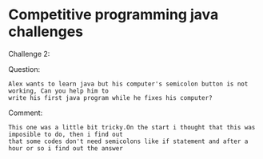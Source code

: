 # Competitive programming java challenges

Challenge 2:

Question:
	
	Alex wants to learn java but his computer's semicolon button is not working, Can you help him to 
	write his first java program while he fixes his computer?

Comment:
	
	This one was a little bit tricky.On the start i thought that this was imposible to do, then i find out 
	that some codes don't need semicolons like if statement and after a hour or so i find out the answer
